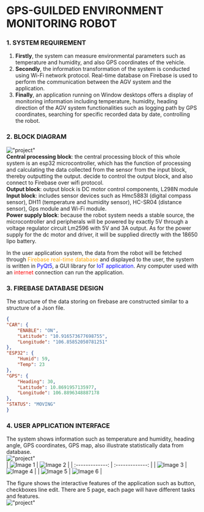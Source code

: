 # GPS-GUILDED ENVIRONMENT MONITORING ROBOT

### 1. SYSTEM REQUIREMENT
1. **Firstly**, the system can measure environmental parameters such as temperature
and humidity, and also GPS coordinates of the vehicle. <br />
2. **Secondly**, the information transformation of the system is conducted using Wi-Fi
network protocol. Real-time database on Firebase is used to perform the
communication between the AGV system and the application. <br />
3. **Finally**, an application running on Window desktops offers a display of monitoring information including temperature, humidity, heading direction of the AGV system functionalities such as logging path by GPS coordinates, searching
for specific recorded data by date, controlling the robot. <br />

### 2. BLOCK DIAGRAM
!["project"](blockdiagram.png)  <br />
**Central processing block**: the central processing block of this whole system is an
esp32 microcontroller, which has the function of processing and calculating the data
collected from the sensor from the input block, thereby outputting the output. decide to control the output block, and also connect to Firebase over wifi protocol. <br />
**Output block**: output block is DC motor control components, L298N module <br />
**Input block**: includes sensor devices such as Hmc5883l (digital compass sensor),
DH11 (temperature and humidity sensor), HC-SR04 (distance sensor), Gps module
and Wi-Fi module. <br />
**Power supply block**: because the robot system needs a stable source, the
microcontroller and peripherals will be powered by exactly 5V through a voltage
regulator circuit Lm2596 with 5V and 3A output. As for the power supply for the dc
motor and driver, it will be supplied directly with the 18650 lipo battery. <br />

In the user application system, the data from the robot will be fetched through
<span style="color: orange;">Firebase real-time database</span> and displayed to the user, the system is written in <span style="color: blue;">PyQt5</span>, a GUI library for
<span style="color: blue;">IoT application</span>. Any computer used with an <span style="color: red;">internet</span> connection can run the
application. 

### 3. FIREBASE DATABASE DESIGN
The structure of the data storing on firebase are constructed similar to a structure of a Json file.
```json
{
"CAR": {
    "ENABLE": "ON",
    "Latitude": "10.916573677698755",
    "Longitude": "106.85852050781251"
},
"ESP32": {
    "Humid": 59,
    "Temp": 23
},
"GPS": {
    "Heading": 30,
    "Latitude": 10.8691957135977,
    "Longitude": 106.8896348887178
},
"STATUS": "MOVING"
}
```
### 4. USER APPLICATION INTERFACE
The system shows information such as temperature and humidity, heading angle, GPS coordinates, GPS map, also illustrate statistically data from database. <br />
!["project"](app_interface.png) <br />
| ![Image 1](page1.png) | ![Image 2](page2.png) |
| :-------------: | :-------------: |
| ![Image 3](page3.png) | ![Image 4](page4.png) |
| ![Image 5](page5.png) | ![Image 6](page6.png) |

The figure shows the interactive features of the application such as button, checkboxes line edit. There are 5 page, each page will have different tasks and features. <br />
!["project"](page_structure.png) 

